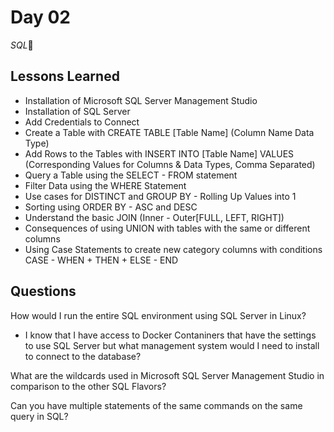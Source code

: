 # Day 02

*SQL*🫡

## Lessons Learned

- Installation of Microsoft SQL Server Management Studio
- Installation of SQL Server
- Add Credentials to Connect
- Create a Table with CREATE TABLE [Table Name] (Column Name Data Type)
- Add Rows to the Tables with INSERT INTO [Table Name] VALUES (Corresponding Values for Columns & Data Types, Comma Separated)
- Query a Table using the SELECT - FROM statement
- Filter Data using the WHERE Statement
- Use cases for DISTINCT and GROUP BY - Rolling Up Values into 1
- Sorting using ORDER BY - ASC and DESC
- Understand the basic JOIN (Inner - Outer[FULL, LEFT, RIGHT])
- Consequences of using UNION with tables with the same or different columns
- Using Case Statements to create new category columns with conditions CASE - WHEN + THEN + ELSE - END

## Questions

How would I run the entire SQL environment using SQL Server in Linux?
- I know that I have access to Docker Contaniners that have the settings to use SQL Server but what management system would I need to install to connect to the database?

What are the wildcards used in Microsoft SQL Server Management Studio in comparison to the other SQL Flavors?

Can you have multiple statements of the same commands on the same query in SQL?